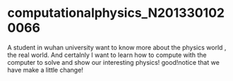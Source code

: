 # computationalphysics_N2013301020066
A student  in wuhan university want to know more about the physics world , the real world. And certalnly I want to learn how to compute with the computer to solve and show our interesting physics! good!notice that we have make a little change!
